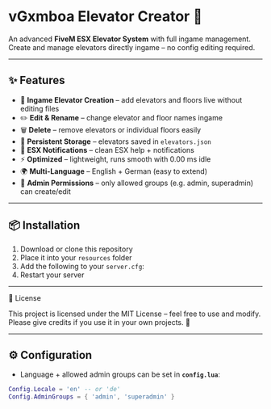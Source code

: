 # vGxmboa Elevator Creator 🚀

An advanced **FiveM ESX Elevator System** with full ingame management.  
Create and manage elevators directly ingame – no config editing required.  


---

## ✨ Features
- 🏢 **Ingame Elevator Creation** – add elevators and floors live without editing files  
- ✏️ **Edit & Rename** – change elevator and floor names ingame  
- 🗑️ **Delete** – remove elevators or individual floors easily  
- 💾 **Persistent Storage** – elevators saved in `elevators.json`  
- 🔔 **ESX Notifications** – clean ESX help + notifications  
- ⚡ **Optimized** – lightweight, runs smooth with 0.00 ms idle  
- 🌍 **Multi-Language** – English + German (easy to extend)  
- 🔑 **Admin Permissions** – only allowed groups (e.g. admin, superadmin) can create/edit  

---

## 📦 Installation
1. Download or clone this repository  
2. Place it into your `resources` folder  
3. Add the following to your `server.cfg`:  
4. Restart your server  

---

📜 License

This project is licensed under the MIT License – feel free to use and modify.
Please give credits if you use it in your own projects. 🙏

---

## ⚙️ Configuration
- Language + allowed admin groups can be set in **`config.lua`**:  
```lua
Config.Locale = 'en' -- or 'de'
Config.AdminGroups = { 'admin', 'superadmin' }

